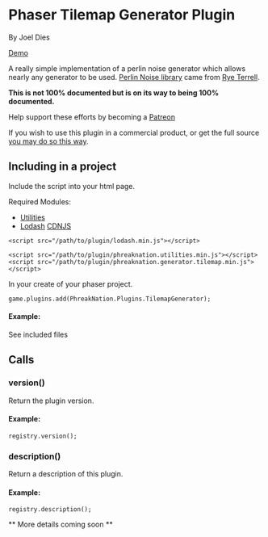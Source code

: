 # Phaser Tilemap Generator Plugin
By Joel Dies

[Demo](http://codepen.io/phreaknation/details/ygPwJJ/)

A really simple implementation of a perlin noise generator which allows nearly any generator to be used. [Perlin Noise library](https://github.com/wwwtyro/perlin.js) came from [Rye Terrell](https://github.com/wwwtyro).

**This is not 100% documented but is on its way to being 100% documented.**

Help support these efforts by becoming a [Patreon](https://www.patreon.com/user?u=4928922)

If you wish to use this plugin in a commercial product, or get the full source [you may do so this way](https://gum.co/saeeA).

## Including in a project
Include the script into your html page.

Required Modules:

 + [Utilities](https://github.com/phreaknation/phreaknation.utilities)
 + [Lodash](lodash.com) [CDNJS](https://cdnjs.cloudflare.com/ajax/libs/lodash.js/4.17.4/lodash.min.js)


```
<script src="/path/to/plugin/lodash.min.js"></script>

<script src="/path/to/plugin/phreaknation.utilities.min.js"></script>
<script src="/path/to/plugin/phreaknation.generator.tilemap.min.js"></script>
```

In your create of your phaser project.

```
game.plugins.add(PhreakNation.Plugins.TilemapGenerator);
```


#### Example:
See included files

## Calls

### version()
Return the plugin version.

#### Example:
```
registry.version();
```

### description()
Return a description of this plugin.

#### Example:
```
registry.description();
```

** More details coming soon **
